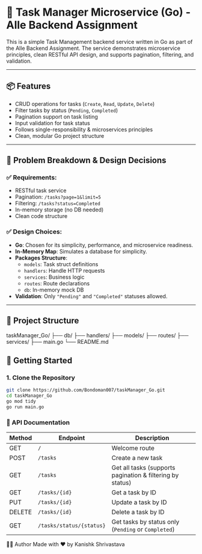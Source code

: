 # 📝 Task Manager Microservice (Go) - Alle Backend Assignment

This is a simple Task Management backend service written in Go as part of the Alle Backend Assignment. The service demonstrates microservice principles, clean RESTful API design, and supports pagination, filtering, and validation.

---

## 📦 Features

- CRUD operations for tasks (`Create`, `Read`, `Update`, `Delete`)
- Filter tasks by status (`Pending`, `Completed`)
- Pagination support on task listing
- Input validation for task status
- Follows single-responsibility & microservices principles
- Clean, modular Go project structure

---

## 🧠 Problem Breakdown & Design Decisions

### ✅ Requirements:
- RESTful task service
- Pagination: `/tasks?page=1&limit=5`
- Filtering: `/tasks?status=Completed`
- In-memory storage (no DB needed)
- Clean code structure

### ✅ Design Choices:
- **Go**: Chosen for its simplicity, performance, and microservice readiness.
- **In-Memory Map**: Simulates a database for simplicity.
- **Packages Structure**:
  - `models`: Task struct definitions
  - `handlers`: Handle HTTP requests
  - `services`: Business logic
  - `routes`: Route declarations
  - `db`: In-memory mock DB
- **Validation**: Only `"Pending"` and `"Completed"` statuses allowed.

---

## 📁 Project Structure
taskManager_Go/
├── db/
├── handlers/
├── models/
├── routes/
├── services/
├── main.go
└── README.md
## 🚀 Getting Started

### 1. Clone the Repository

```bash
git clone https://github.com/Bondoman007/taskManager_Go.git
cd taskManager_Go
go mod tidy
go run main.go
```

### 📡 API Documentation
| Method | Endpoint                 | Description                                               |
| ------ | ------------------------ | --------------------------------------------------------- |
| GET    | `/`                      | Welcome route                                             |
| POST   | `/tasks`                 | Create a new task                                         |
| GET    | `/tasks`                 | Get all tasks (supports pagination & filtering by status) |
| GET    | `/tasks/{id}`            | Get a task by ID                                          |
| PUT    | `/tasks/{id}`            | Update a task by ID                                       |
| DELETE | `/tasks/{id}`            | Delete a task by ID                                       |
| GET    | `/tasks/status/{status}` | Get tasks by status only (`Pending` or `Completed`)       |

👨‍💻 Author
Made with ❤️ by Kanishk Shrivastava 
